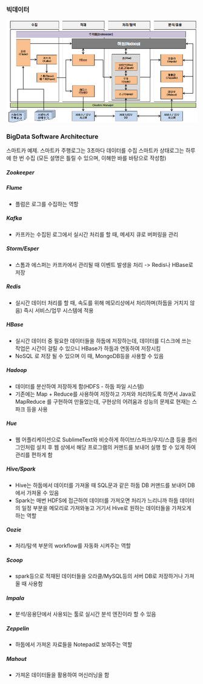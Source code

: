
### 빅데이터

![빅데이터 소프트웨어 아키텍처](https://github.com/ynicekyhh/TIL/blob/master/bigdata/%EB%B9%85%EB%8D%B0%EC%9D%B4%ED%84%B0%20%EC%86%8C%ED%94%84%ED%8A%B8%EC%9B%A8%EC%96%B4%20%EC%95%84%ED%82%A4%ED%85%8D%EC%B2%98.PNG)


### BigData Software Architecture


스마트카 예제.
스마트카 주행로그는 3초마다 데이터를 수집
스마트카 상태로그는 하루에 한 번 수집
(모든 설명은 틀릴 수 있으며, 이해한 바를 바탕으로 작성함)

##### Zookeeper

##### Flume
- 플럼은 로그를 수집하는 역할

##### Kafka
- 카프카는 수집된 로그에서 실시간 처리를 할 때, 메세지 큐로 버퍼링을 관리

##### Storm/Esper
- 스톰과 에스퍼는 카프카에서 관리될 때 이벤트 발생을 처리 -> Redis나 HBase로 저장

##### Redis
- 실시간 데이터 처리를 할 때, 속도를 위해 메모리상에서 처리하며(하둡을 거치지 않음) 즉시 서비스/업무 시스템에 적용

##### HBase
- 실시간 데이터 중 필요한 데이터들을 하둡에 저장하는데, 데이터를 디스크에 쓰는 작업은 시간이 걸릴 수 있으니 HBase가 하둡과 연동하여 저장시킴
- NoSQL 로 저장 될 수 있으며 이 때, MongoDB등을 사용할 수 있음

##### Hadoop
- 데이터를 분산하여 저장하게 함(HDFS - 하둡 파일 시스템)
- 기존에는 Map + Reduce를 사용하여 저장하고 가져와 처리하도록 하면서 Java로 MapReduce 를 구현하여 만들었는데, 구현상의 어려움과 성능의 문제로 현재는 스파크 등을 사용

##### Hue
- 웹 어플리케이션으로 SublimeText와 비슷하게 하이브/스파크/우지/스쿱 등을 플러그인처럼 설치 후 웹 상에서 해당 프로그램의 커맨드를 보내어 실행 할 수 있게 하여 관리를 편하게 함

##### Hive/Spark
- Hive는 하둡에서 데이터를 가져올 때 SQL문과 같은 하둡 DB 커맨드를 보내어 DB에서 가져올 수 있음
- Spark는 매번 HDFS에 접근하여 데이터를 가져오면 처리가 느리니까 하둡 데이터의 일정 부분을 메모리로 가져와놓고 거기서 Hive로 원하는 데이터들을 가져오게 하는 역할

##### Oozie
- 처리/탐색 부분의 workflow를 자동화 시켜주는 역할

##### Scoop
- spark등으로 적재된 데이터들을 오라클/MySQL등의 서버 DB로 저장하거나 가져올 때 사용함

##### Impala
- 분석/응용단에서 사용되는 툴로 실시간 분석 엔진이라 할 수 있음

##### Zeppelin
- 하둡에서 가져온 자료들을 Notepad로 보여주는 역할

##### Mahout
- 가져온 데이터들을 활용하여 머신러닝을 함
